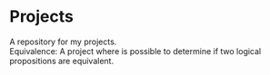 # Projects
A repository for my projects.\
Equivalence: A project where is possible to determine if two logical propositions are equivalent.

